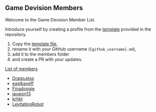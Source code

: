 ## Game Devision Members

Welcome to the Game Devision Member List.

Introduce yourself by creating 
a profile from the [template](members/_profile_template.md) provided in the repository.

1. Copy the [template file](members/_profile_template.md),
2. rename it with your GitHub username (`{github_username}.md`),
3. add it to the members folder
4. and create a PR with your updates.


[List of members](members/)

- [DragoJess](members/DragoJess.md)
- [eastbayeff](members/eastbayeff.md)
- [Finadoggie](members/Finadoggie.md)
- [javajon13](members/javajon13.md)
- [krhkt](members/krhkt.md)
- [LevitatingRobot](members/LevitatingRobot.md)
